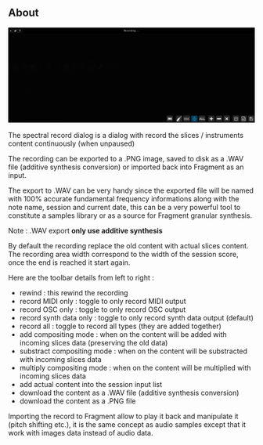 ## About

![Record dialog](images/record.png)

The spectral record dialog is a dialog with record the slices / instruments content continuously (when unpaused)

The recording can be exported to a .PNG image, saved to disk as a .WAV file (additive synthesis conversion) or imported back into Fragment as an input.

The export to .WAV can be very handy since the exported file will be named with 100% accurate fundamental frequency informations along with the note name, session and current date, this can be a very powerful tool to constitute a samples library or as a source for Fragment granular synthesis.

Note : .WAV export **only use additive synthesis**

By default the recording replace the old content with actual slices content. The recording area width correspond to the width of the session score, once the end is reached it start again.

Here are the toolbar details from left to right :

* rewind : this rewind the recording
* record MIDI only : toggle to only record MIDI output
* record OSC only : toggle to only record OSC output
* record synth data only : toggle to only record synth data output (default)
* record all : toggle to record all types (they are added together)
* add compositing mode : when on the content will be added with incoming slices data (preserving the old data)
* substract compositing mode : when on the content will be substracted with incoming slices data
* multiply compositing mode : when on the content will be multiplied with incoming slices data
* add actual content into the session input list
* download the content as a .WAV file (additive synthesis conversion)
* download the content as a .PNG file

Importing the record to Fragment allow to play it back and manipulate it (pitch shifting etc.), it is the same concept as audio samples except that it work with images data instead of audio data.